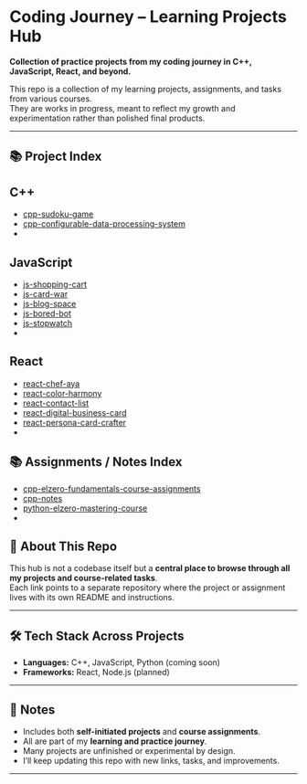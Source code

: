 # Coding Journey – Learning Projects Hub

**Collection of practice projects from my coding journey in C++, JavaScript, React, and beyond.**

This repo is a collection of my learning projects, assignments, and tasks from various courses.  
They are works in progress, meant to reflect my growth and experimentation rather than polished final products.

---

## 📚 Project Index

## C++
- [cpp-sudoku-game](https://github.com/ahz777/cpp-sudoku-game)
- [cpp-configurable-data-processing-system](https://github.com/ahz777/cpp-configurable-data-processing-system)
- []()


## JavaScript
- [js-shopping-cart](https://github.com/ahz777/js-shopping-cart)
- [js-card-war](https://github.com/ahz777/js-card-war)
- [js-blog-space](https://github.com/ahz777/js-blog-space)
- [js-bored-bot](https://github.com/ahz777/js-bored-bot)
- [js-stopwatch](https://github.com/ahz777/js-stopwatch)
- []()
 

## React
- [react-chef-aya](https://github.com/ahz777/react-chef-aya)
- [react-color-harmony](https://github.com/ahz777/react-color-harmony)
- [react-contact-list](https://github.com/ahz777/react-contact-list)
- [react-digital-business-card](https://github.com/ahz777/react-digital-business-card)
- [react-persona-card-crafter](https://github.com/ahz777/react-persona-card-crafter)
- []()

## 📚 Assignments / Notes Index
- [cpp-elzero-fundamentals-course-assignments](https://github.com/ahz777/cpp-elzero-fundamentals-course-assignments)
- [cpp-notes](https://github.com/ahz777/cpp-notes)
- [python-elzero-mastering-course](https://github.com/ahz777/python-elzero-mastering-course)
- []()

## 🚀 About This Repo
This hub is not a codebase itself but a **central place to browse through all my projects and course-related tasks**.  
Each link points to a separate repository where the project or assignment lives with its own README and instructions.

---

## 🛠️ Tech Stack Across Projects
- **Languages:** C++, JavaScript, Python (coming soon)  
- **Frameworks:** React, Node.js (planned)  

---

## 🌱 Notes
- Includes both **self-initiated projects** and **course assignments**.  
- All are part of my **learning and practice journey**.  
- Many projects are unfinished or experimental by design.  
- I’ll keep updating this repo with new links, tasks, and improvements.  

---

